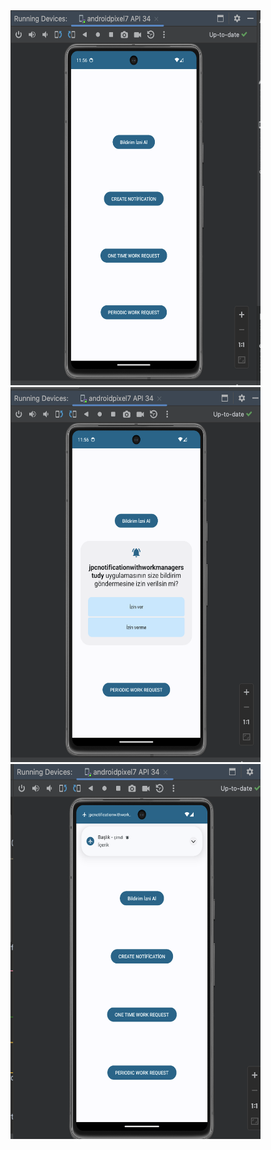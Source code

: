 
<img src="https://github.com/kenantasdemir/jpcnotificationwithworkmanagerstudy/blob/master/2.png" width="400" height="600"/>

<img src="https://github.com/kenantasdemir/jpcnotificationwithworkmanagerstudy/blob/master/1.png" width="400" height="600"/>

<img src="https://github.com/kenantasdemir/jpcnotificationwithworkmanagerstudy/blob/master/3.png" width="400" height="600"/>